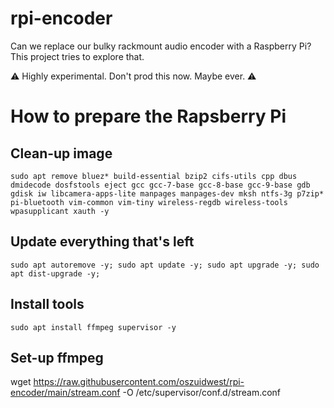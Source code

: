 # rpi-encoder
Can we replace our bulky rackmount audio encoder with a Raspberry Pi? This project tries to explore that.

⚠️ Highly experimental. Don't prod this now. Maybe ever. ⚠️

# How to prepare the Rapsberry Pi

## Clean-up image
`sudo apt remove bluez* build-essential bzip2 cifs-utils cpp dbus dmidecode dosfstools eject gcc gcc-7-base gcc-8-base gcc-9-base gdb gdisk iw libcamera-apps-lite manpages manpages-dev mksh ntfs-3g p7zip* pi-bluetooth vim-common vim-tiny wireless-regdb wireless-tools wpasupplicant xauth -y`

## Update everything that's left
`sudo apt autoremove -y; sudo apt update -y; sudo apt upgrade -y; sudo apt dist-upgrade -y;`

## Install tools 
`sudo apt install ffmpeg supervisor -y`

## Set-up ffmpeg
wget https://raw.githubusercontent.com/oszuidwest/rpi-encoder/main/stream.conf -O /etc/supervisor/conf.d/stream.conf
